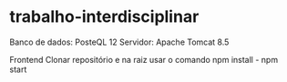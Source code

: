 # trabalho-interdisciplinar

Banco de dados: PosteQL 12
Servidor: Apache Tomcat 8.5

Frontend
Clonar repositório e na raiz usar o comando npm install - npm start

